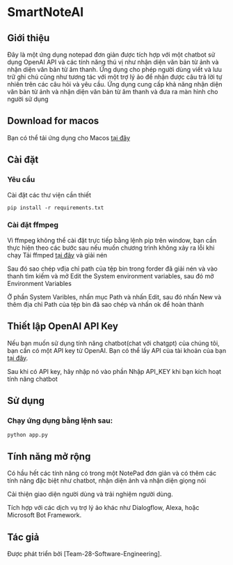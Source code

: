 # SmartNoteAI

## Giới thiệu
Đây là một ứng dụng notepad đơn giản được tích hợp với một chatbot sử dụng OpenAI API và các tính năng thú vị như nhận diện văn bản từ ảnh và nhận diện văn bản từ âm thanh. Ứng dụng cho phép người dùng viết và lưu trữ ghi chú cũng như tương tác với một trợ lý ảo để nhận được câu trả lời tự nhiên trên các câu hỏi và yêu cầu. Ứng dụng cung cấp khả năng nhận diện văn bản từ ảnh và nhận diện văn bản từ âm thanh và đưa ra màn hình cho người sử dụng


## Download for macos
Bạn có thể tải ứng dụng cho Macos [tại đây](https://drive.google.com/file/d/1gfaOTlwYwShlC8_8okhunse6Ow6wzb9a/view?usp=sharing)

## Cài đặt
### Yêu cầu
Cài đặt các thư viện cần thiết
```
pip install -r requirements.txt
```
### Cài đặt ffmpeg
Vì ffmpeg không thể cài đặt trực tiếp bằng lệnh pip trên window, bạn cần thực hiện theo các bước sau nếu muốn chương trình không xảy ra lỗi khi chạy
Tải ffmped [tại đây](https://www.gyan.dev/ffmpeg/builds/ffmpeg-git-essentials.7z) và giải nén

Sau đó sao chép vđịa chỉ path của tệp bin trong forder đã giải nén và vào thanh tìm kiếm và mở Edit the System environment variables, sau đó mở Environment Variables 

Ở phần System Varibles, nhấn mục Path và nhấn Edit, sau đó nhấn New và thêm địa chỉ Path của tệp bin đã sao chép và nhấn ok để hoàn thành

## Thiết lập OpenAI API Key

Nếu bạn muốn sử dụng tính năng chatbot(chat với chatgpt) của chúng tôi, bạn cần có một API key từ OpenAI. Bạn có thể lấy API của tài khoản của bạn [tại đây](https://platform.openai.com/api-keys).

Sau khi có API key, hãy nhập nó vào phần Nhập API_KEY khi bạn kích hoạt tính năng chatbot

## Sử dụng

### Chạy ứng dụng bằng lệnh sau:
```
python app.py
```

## Tính năng mở rộng

Có hầu hết các tính năng có trong một NotePad đơn giản và có thêm các tính năng đặc biệt như chatbot, nhận diện ảnh và nhận diện giọng nói

Cải thiện giao diện người dùng và trải nghiệm người dùng.

Tích hợp với các dịch vụ trợ lý ảo khác như Dialogflow, Alexa, hoặc Microsoft Bot Framework.


## Tác giả
Được phát triển bởi [Team-28-Software-Engineering].
